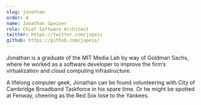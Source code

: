 ```yaml
---
slug: jonathan
order: 4
name: Jonathan Speiser
role: Chief Software Architect
twitter: https://twitter.com/jspeis
github: https://github.com/jspeis/
---
```


Jonathan is a graduate of the MIT Media Lab by way of Goldman Sachs, where he worked as a software developer to improve the firm’s virtualization and cloud computing infrastructure.

A lifelong computer geek, Jonathan can be found volunteering with City of Cambridge Broadband Taskforce in his spare time.  Or he might be spotted at Fenway, cheering as the Red Sox lose to the Yankees.
